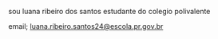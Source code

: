 sou luana ribeiro dos santos 
estudante do colegio polivalente

email; luana.ribeiro.santos24@escola.pr.gov.br
